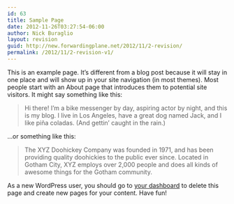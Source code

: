 ```yaml
---
id: 63
title: Sample Page
date: 2012-11-26T03:27:54-06:00
author: Nick Buraglio
layout: revision
guid: http://new.forwardingplane.net/2012/11/2-revision/
permalink: /2012/11/2-revision-v1/
---
```

This is an example page. It&#8217;s different from a blog post because it will stay in one place and will show up in your site navigation (in most themes). Most people start with an About page that introduces them to potential site visitors. It might say something like this:

> Hi there! I&#8217;m a bike messenger by day, aspiring actor by night, and this is my blog. I live in Los Angeles, have a great dog named Jack, and I like pi&#241;a coladas. (And gettin&#8217; caught in the rain.)

&#8230;or something like this:

> The XYZ Doohickey Company was founded in 1971, and has been providing quality doohickies to the public ever since. Located in Gotham City, XYZ employs over 2,000 people and does all kinds of awesome things for the Gotham community.

As a new WordPress user, you should go to [your dashboard](http://new.forwardingplane.net/wp-admin/) to delete this page and create new pages for your content. Have fun!